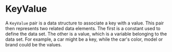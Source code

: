 # KeyValue

A `KeyValue` pair is a data structure to associate a key with a value. This pair then represents two related data elements. The first is a constant used to define the data set. The other is a value, which is a variable belonging to the data set. For example, a car might be a key, while the car's color, model or brand could be the values.
